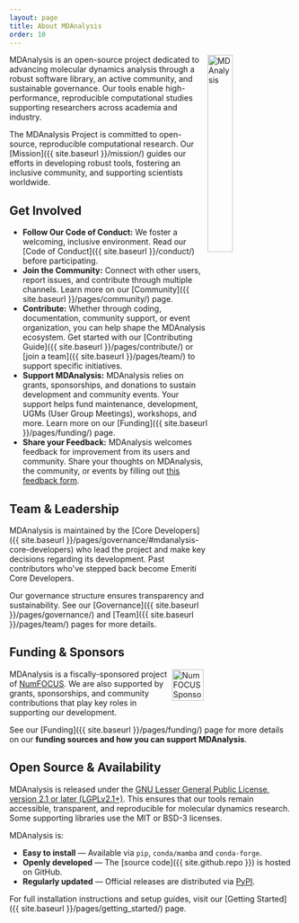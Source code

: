 ```yaml
---
layout: page
title: About MDAnalysis
order: 10
---
```


<img src="{{ site.baseurl }}/public/mdanalysis-logo_square.png"
style="float: right" alt="MDAnalysis" width="30%"/>

MDAnalysis is an open-source project dedicated to advancing molecular dynamics analysis through a robust software library, an active community, and sustainable governance. Our tools enable high-performance, reproducible computational studies supporting researchers across academia and industry.

The MDAnalysis Project is committed to open-source, reproducible computational research. Our [Mission]({{ site.baseurl }}/mission/) guides our efforts in developing robust tools, fostering an inclusive community, and supporting scientists worldwide.

## Get Involved

- **Follow Our Code of Conduct:** We foster a welcoming, inclusive environment. Read our [Code of Conduct]({{ site.baseurl }}/conduct/) before participating.
- **Join the Community:** Connect with other users, report issues, and contribute through multiple channels. Learn more on our [Community]({{ site.baseurl }}/pages/community/) page.
- **Contribute:** Whether through coding, documentation, community support, or event organization, you can help shape the MDAnalysis ecosystem. Get started with our [Contributing Guide]({{ site.baseurl }}/pages/contribute/) or [join a team]({{ site.baseurl }}/pages/team/) to support specific initiatives. 
- **Support MDAnalysis:** MDAnalysis relies on grants, sponsorships, and donations to sustain development and community events. Your support helps fund maintenance, development, UGMs (User Group Meetings), workshops, and more. Learn more on our [Funding]({{ site.baseurl }}/pages/funding/) page.
- **Share your Feedback:** MDAnalysis welcomes feedback for improvement from its users and community. Share your thoughts on MDAnalysis, the community, or events by filling out [this feedback form][].

## Team & Leadership

MDAnalysis is maintained by the [Core Developers]({{ site.baseurl }}/pages/governance/#mdanalysis-core-developers) who lead the project and make key decisions regarding its development. Past contributors who've stepped back become Emeriti Core Developers.

Our governance structure ensures transparency and sustainability. See our [Governance]({{ site.baseurl }}/pages/governance/) and [Team]({{ site.baseurl }}/pages/team/) pages for more details.

## Funding & Sponsors

<a href="{{site.numfocus.sponsored_project}}"><img
    src="{{site.images}}/numfocus-sponsored.png" title="NumFOCUS
    sponsored project" alt="NumFOCUS Sponsored" style="display:
    inline; float: right; height: 4em; margin: 0 0.5em" /></a>

MDAnalysis is a fiscally-sponsored project of [NumFOCUS][]. We are also supported by grants, sponsorships, and community contributions that play key roles in supporting our development.

 See our [Funding]({{ site.baseurl }}/pages/funding/) page for more details on our **funding sources and how you can support MDAnalysis**.

## Open Source & Availability

MDAnalysis is released under the [GNU Lesser General Public License, version 2.1 or later (LGPLv2.1+)][]. This ensures that our tools remain accessible, transparent, and reproducible for molecular dynamics research. Some supporting libraries use the MIT or BSD-3 licenses.

MDAnalysis is: 

- **Easy to install** &mdash; Available via `pip`, `conda/mamba` and `conda-forge`.
- **Openly developed** &mdash; The [source code]({{ site.github.repo }}) is hosted on GitHub.
- **Regularly updated** &mdash; Official releases are distributed via [PyPI][].

For full installation instructions and setup guides, visit our [Getting Started]({{ site.baseurl }}/pages/getting_started/) page.

[GNU Lesser General Public License, version 2.1 or later (LGPLv2.1+)]: https://www.gnu.org/licenses/lgpl-2.1.html
[PyPI]: https://pypi.org/project/MDAnalysis/
[this feedback form]: https://docs.google.com/forms/d/e/1FAIpQLScAjjI730i63LbyVkk_tuZ1-FCXUkg6xFugw_gmcsqUvBUtnw/viewform?usp=sf_link
[NumFOCUS]: https://www.numfocus.org

